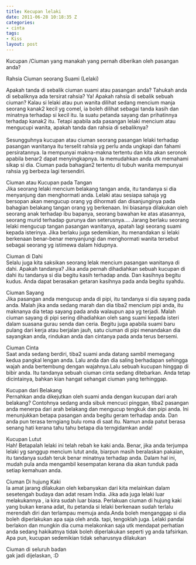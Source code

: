 ```yaml
---
title: Kecupan lelaki
date: 2011-06-28 10:18:35 Z
categories:
- cinta
tags:
- Kiss
layout: post
---
```


<p>Kucupan /Ciuman yang manakah yang pernah diberikan oleh pasangan anda?</p>
<p>Rahsia Ciuman seorang Suami (Lelaki)</p>
<p>Apakah tanda di sebalik ciuman suami atau pasangan anda? Tahukah anda di sebaliknya ada tersirat rahsia? Ya! Apakah rahsia di sebalik sebuah ciuman? Kalau si lelaki atau pun wanita dilihat sedang mencium manja seorang kanak2 kecil yg comel, ia boleh dilihat sebagai tanda kasih dan minatnya terhadap si kecil itu. Ia suatu petanda sayang dan prihatinnya terhadap kanak2 itu. Tetapi apabila ada pasangan lelaki mencium atau mengucupi wanita, apakah tanda dan rahsia di sebaliknya?<br>
<span id="more-355"></span><br>
Sesungguhnya kucupan atau ciuman seorang pasangan lelaki terhadap pasangan wanitanya itu terselit rahsia yg perlu anda ungkapi dan fahami persiratannya. Ia mempunyai makna-makna tertentu dan kita akan seronok apabila benar2 dapat menyingkapnya. Ia memudahkan anda utk memahami sikap si dia. Ciuman pada bahagian2 tertentu di tubuh wanita mempunyai rahsia yg berbeza lagi tersendiri.</p>
<p>Ciuman atau Kucupan pada Tangan<br>
Jika seorang lelaki mencium belakang tangan anda, itu tandanya si dia menyanjung dan menghormati anda. Lelaki atau sesiapa sahaja yg bersopan akan mengucup orang yg dihormati dan disanjunginya pada bahagian belakang tangan orang yg berkenaan. Ini biasanya dilakukan oleh seorang anak terhadap ibu bapanya, seorang bawahan ke atas atasannya, seorang murid terhadap gurunya dan seterusnya…. Jarang berlaku seorang lelaki mengucup tangan pasangan wanitanya, apatah lagi seorang suami kepada isterinya. Jika berlaku juga sedemikian, itu menandakan si lelaki berkenaan benar-benar menyanjungi dan menghormati wanita tersebut sebagai seorang yg istimewa dalam hidupnya.</p>
<p>Ciuman di Dahi<br>
Selalu juga kita saksikan seorang lelak mencium pasangan wanitanya di dahi. Apakah tandanya? Jika anda pernah dihadiahkan sebuah kucupan di dahi itu tandanya si dia begitu kasih terhadap anda. Dan kasihnya begitu kudus. Anda dapat berasakan getaran kasihnya pada anda begitu syahdu.</p>
<p>Ciuman Sayang<br>
Jika pasangan anda mengucup anda di pipi, itu tandanya si dia sayang pada anda. Malah jika anda sedang marah dan dia tiba2 mencium pipi anda, itu maknanya dia tetap sayang pada anda walaupun apa yg terjadi. Malah ciuman sayang di pipi sering dihadiahkan oleh sang suami kepada isteri dalam suasana gurau senda dan ceria. Begitu juga apabila suami baru pulang dari kerja atau berjalan jauh, satu ciuman di pipi menandakan dia sayangkan anda, rindukan anda dan cintanya pada anda terus bersemi.</p>
<p>Ciuman Cinta<br>
Saat anda sedang berdiri, tiba2 suami anda datang sambil memegang kedua pangkal lengan anda. Lalu anda dan dia saling berhadapan sehingga wajah anda bertembung dengan wajahnya.Lalu sebuah kucupan hinggap di bibir anda. Itu tandanya sebuah ciuman cinta sedang ditebarkan. Anda tetap dicintainya, bahkan kian hangat sehangat ciuman yang terhinggap.</p>
<p>Kucupan dari Belakang<br>
Pernahkan anda dikejutkan oleh suami anda dengan kucupan dari arah belakang? Contohnya sedang anda sibuk mencuci pinggan, tiba2 pasangan anda menerpa dari arah belakang dan mengucup tengkuk dan pipi anda. Ini menunjukkan betapa pasangan anda begitu geram terhadap anda. Dan anda pun terasa terngiang bulu roma di saat itu. Namun anda patut berasa senang hati kerana tahu tahu betapa dia terngidamkan anda!</p>
<p>Kucupan Lutut<br>
Hah! Betapalah lelaki ini telah rebah ke kaki anda. Benar, jika anda terjumpa lelaki yg sanggup mencium lutut anda, biarpun masih beralaskan pakaian, itu tandanya sudah teruk benar minatnya terhadap anda. Dalam hal ini, mudah pula anda mengambil kesempatan kerana dia akan tunduk pada setiap kemahuan anda.</p>
<p>Ciuman Di hujung Kaki<br>
Ia amat jarang dilakukan oleh kebanyakan dari kita melainkan dalam sesetengah budaya dan adat resam India. Jika ada juga lelaki luar melakukannya , ia kira sudah luar biasa. Perlakuan ciuman di hujung kaki yang bukan kerana adat, itu petanda si lelaki berkenaan sudah terlalu merendah diri dan terlampau memuja anda.Anda boleh menganggap si dia boleh diperlakukan apa saja oleh anda. tapi, tengoklah juga. Lelaki pandai berlakon dan mungkin dia cuma melakonkan saja utk mendapat perhatian anda sedang hakikatnya tidak boleh diperlakukan seperti yg anda tafsirkan. Apa pun, kucupan sedemikian tidak seharusnya dilakukan</p>
<p>Ciuman di seluruh badan<br>
gak jadi dijelaskan, :D</p>